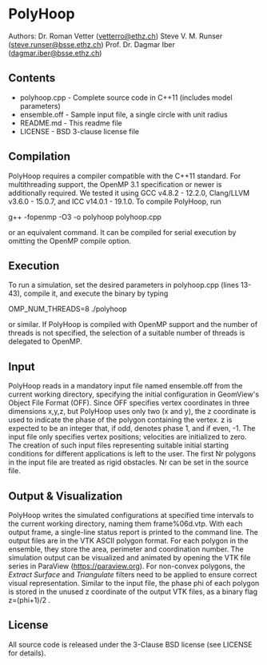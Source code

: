 # PolyHoop

Authors:
Dr. Roman Vetter (vetterro@ethz.ch)
Steve V. M. Runser (steve.runser@bsse.ethz.ch)
Prof. Dr. Dagmar Iber (dagmar.iber@bsse.ethz.ch)


## Contents

* polyhoop.cpp - Complete source code in C++11 (includes model parameters)
* ensemble.off - Sample input file, a single circle with unit radius
* README.md - This readme file
* LICENSE - BSD 3-clause license file


## Compilation

PolyHoop requires a compiler compatible with the C++11 standard. For multithreading support, the OpenMP 3.1 specification or newer is additionally required.
We tested it using GCC v4.8.2 - 12.2.0, Clang/LLVM v3.6.0 - 15.0.7, and ICC v14.0.1 - 19.1.0.
To compile PolyHoop, run

g++ -fopenmp -O3 -o polyhoop polyhoop.cpp

or an equivalent command. It can be compiled for serial execution by omitting the OpenMP compile option.


## Execution

To run a simulation, set the desired parameters in polyhoop.cpp (lines 13-43), compile it, and execute the binary by typing

OMP_NUM_THREADS=8 ./polyhoop

or similar. If PolyHoop is compiled with OpenMP support and the number of threads is not specified, the selection of a suitable number of threads is delegated to OpenMP.


## Input

PolyHoop reads in a mandatory input file named ensemble.off from the current working directory, specifying the initial configuration in GeomView's Object File Format (OFF).
Since OFF specifies vertex coordinates in three dimensions x,y,z, but PolyHoop uses only two (x and y), the z coordinate is used to indicate the phase of the polygon containing the vertex.
z is expected to be an integer that, if odd, denotes phase 1, and if even, -1.
The input file only specifies vertex positions; velocities are initialized to zero.
The creation of such input files representing suitable initial starting conditions for different applications is left to the user.
The first Nr polygons in the input file are treated as rigid obstacles. Nr can be set in the source file.


## Output & Visualization

PolyHoop writes the simulated configurations at specified time intervals to the current working directory, naming them frame\%06d.vtp.
With each output frame, a single-line status report is printed to the command line.
The output files are in the VTK ASCII polygon format.
For each polygon in the ensemble, they store the area, perimeter and coordination number.
The simulation output can be visualized and animated by opening the VTK file series in ParaView (https://paraview.org).
For non-convex polygons, the *Extract Surface* and *Triangulate* filters need to be applied to ensure correct visual representation.
Similar to the input file, the phase phi of each polygon is stored in the unused z coordinate of the output VTK files, as a binary flag z=(phi+1)/2
.

## License

All source code is released under the 3-Clause BSD license (see LICENSE for details).
